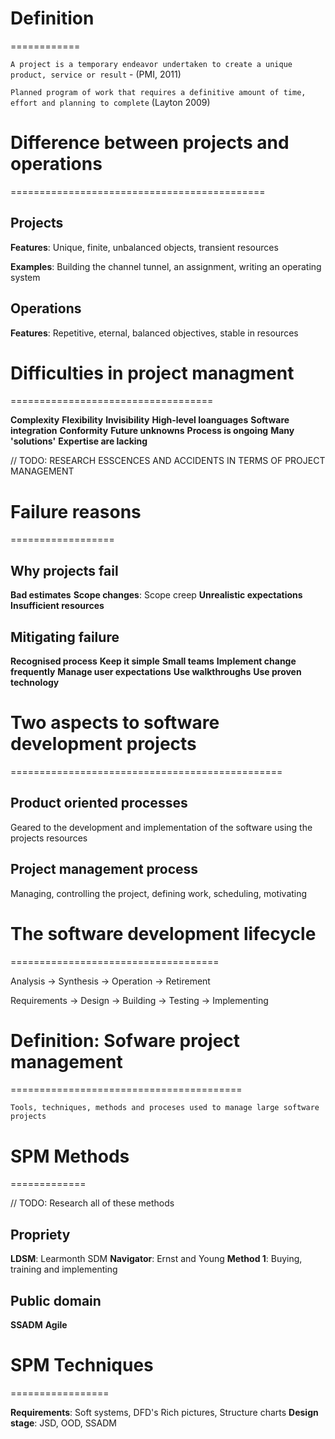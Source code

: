 # Definition
============

`A project is a temporary endeavor undertaken to create a unique product, service or result` - (PMI, 2011)

`Planned program of work that requires a definitive amount of time, effort and planning to complete` (Layton 2009)

# Difference between projects and operations
============================================

## Projects

__Features__: Unique, finite, unbalanced objects, transient resources

__Examples__: Building the channel tunnel, an assignment, writing an operating system

## Operations

__Features__: Repetitive, eternal, balanced objectives, stable in resources


# Difficulties in project managment
===================================

__Complexity__
__Flexibility__
__Invisibility__
__High-level loanguages__
__Software integration__
__Conformity__
__Future unknowns__
__Process is ongoing__
__Many 'solutions'__
__Expertise are lacking__


// TODO: RESEARCH ESSCENCES AND ACCIDENTS IN TERMS OF PROJECT MANAGEMENT

# Failure reasons
==================

## Why projects fail


__Bad estimates__
__Scope changes__: Scope creep
__Unrealistic expectations__
__Insufficient resources__

## Mitigating failure

__Recognised process__
__Keep it simple__
__Small teams__
__Implement change frequently__
__Manage user expectations__
__Use walkthroughs__
__Use proven technology__

# Two aspects to software development projects
===============================================

## Product oriented processes

Geared to the development and implementation of the software using the projects resources

## Project management process

Managing, controlling the project, defining work, scheduling, motivating

# The software development lifecycle
====================================

Analysis -> Synthesis -> Operation -> Retirement

Requirements -> Design -> Building -> Testing -> Implementing

# Definition: Sofware project management
========================================

`Tools, techniques, methods and proceses used to manage large software projects`

# SPM Methods
=============

// TODO: Research all of these methods

## Propriety

__LDSM__: Learmonth SDM
__Navigator__: Ernst and Young
__Method 1__: Buying, training and implementing

## Public domain

__SSADM__
__Agile__

# SPM Techniques
=================

__Requirements__: Soft systems, DFD's Rich pictures, Structure charts
__Design stage__: JSD, OOD, SSADM